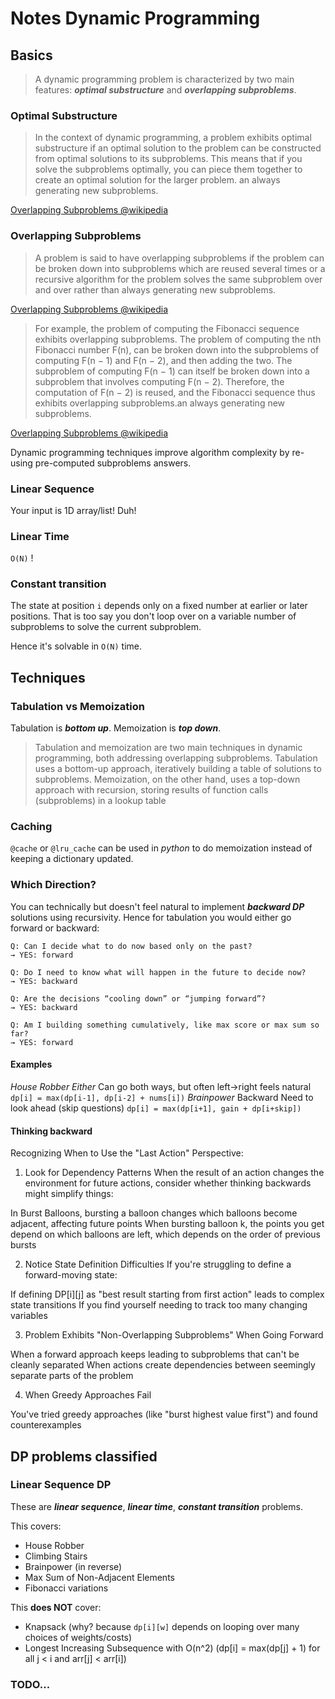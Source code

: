 # Notes Dynamic Programming

## Basics

> A dynamic programming problem is characterized by two main features: **_optimal substructure_** and **_overlapping subproblems_**.

### Optimal Substructure

> In the context of dynamic programming, a problem exhibits optimal substructure if an optimal solution to the problem can be constructed from optimal solutions to its subproblems. This means that if you solve the subproblems optimally, you can piece them together to create an optimal solution for the larger problem.
> an always generating new subproblems.

[Overlapping Subproblems @wikipedia](https://en.wikipedia.org/wiki/Optimal_substructure)

### Overlapping Subproblems

> A problem is said to have overlapping subproblems if the problem can be broken down into subproblems which are reused several times or a recursive algorithm for the problem solves the same subproblem over and over rather than always generating new subproblems.

[Overlapping Subproblems @wikipedia](https://en.wikipedia.org/wiki/Overlapping_subproblem)

> For example, the problem of computing the Fibonacci sequence exhibits overlapping subproblems. The problem of computing the nth Fibonacci number F(n), can be broken down into the subproblems of computing F(n − 1) and F(n − 2), and then adding the two. The subproblem of computing F(n − 1) can itself be broken down into a subproblem that involves computing F(n − 2). Therefore, the computation of F(n − 2) is reused, and the Fibonacci sequence thus exhibits overlapping subproblems.an always generating new subproblems.

[Overlapping Subproblems @wikipedia](https://en.wikipedia.org/wiki/Overlapping_subproblem)

Dynamic programming techniques improve algorithm complexity by re-using pre-computed subproblems answers.

### Linear Sequence

Your input is 1D array/list! Duh!

### Linear Time

`O(N)` !

### Constant transition

The state at position `i` depends only on a fixed number at earlier or later positions. That is too say you don't loop over on a variable number of subproblems to solve the current subproblem.

Hence it's solvable in `O(N)` time.

## Techniques

### Tabulation vs Memoization

Tabulation is **_bottom up_**.
Memoization is **_top down_**.

> Tabulation and memoization are two main techniques in dynamic programming, both addressing overlapping subproblems. Tabulation uses a bottom-up approach, iteratively building a table of solutions to subproblems. Memoization, on the other hand, uses a top-down approach with recursion, storing results of function calls (subproblems) in a lookup table

### Caching

`@cache` or `@lru_cache` can be used in _python_ to do memoization instead of keeping a dictionary updated.

### Which Direction?

You can technically but doesn't feel natural to implement **_backward DP_** solutions using recursivity.
Hence for tabulation you would either go forward or backward:

```
Q: Can I decide what to do now based only on the past?
→ YES: forward

Q: Do I need to know what will happen in the future to decide now?
→ YES: backward

Q: Are the decisions “cooling down” or “jumping forward”?
→ YES: backward

Q: Am I building something cumulatively, like max score or max sum so far?
→ YES: forward
```

#### Examples

_House Robber Either_ Can go both ways, but often left→right feels natural `dp[i] = max(dp[i-1], dp[i-2] + nums[i])`
_Brainpower_ Backward Need to look ahead (skip questions) `dp[i] = max(dp[i+1], gain + dp[i+skip])`

#### Thinking backward

Recognizing When to Use the "Last Action" Perspective:

1. Look for Dependency Patterns
   When the result of an action changes the environment for future actions, consider whether thinking backwards might simplify things:

In Burst Balloons, bursting a balloon changes which balloons become adjacent, affecting future points
When bursting balloon k, the points you get depend on which balloons are left, which depends on the order of previous bursts

2. Notice State Definition Difficulties
   If you're struggling to define a forward-moving state:

If defining DP[i][j] as "best result starting from first action" leads to complex state transitions
If you find yourself needing to track too many changing variables

3. Problem Exhibits "Non-Overlapping Subproblems" When Going Forward

When a forward approach keeps leading to subproblems that can't be cleanly separated
When actions create dependencies between seemingly separate parts of the problem

4. When Greedy Approaches Fail

You've tried greedy approaches (like "burst highest value first") and found counterexamples

## DP problems classified

### Linear Sequence DP

These are **_linear sequence_**, **_linear time_**, **_constant transition_** problems.

This covers:

- House Robber
- Climbing Stairs
- Brainpower (in reverse)
- Max Sum of Non-Adjacent Elements
- Fibonacci variations

This **does NOT** cover:

- Knapsack (why? because `dp[i][w]` depends on looping over many choices of weights/costs)
- Longest Increasing Subsequence with O(n^2) (dp[i] = max(dp[j] + 1) for all j < i and arr[j] < arr[i])

### TODO...
